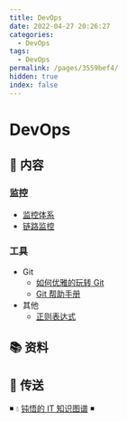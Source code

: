 ```yaml
---
title: DevOps
date: 2022-04-27 20:26:27
categories:
  - DevOps
tags:
  - DevOps
permalink: /pages/3559bef4/
hidden: true
index: false
---
```


# DevOps

## 📖 内容

### 监控

- [监控体系](监控/监控体系.md)
- [链路监控](监控/链路追踪.md)

### 工具

- Git
  - [如何优雅的玩转 Git](工具/Git/如何优雅的玩转Git.md)
  - [Git 帮助手册](工具/Git/Git帮助手册.md)
- 其他
  - [正则表达式](工具/其他/正则md)

## 📚 资料

## 🚪 传送

◾ 💧 [钝悟的 IT 知识图谱](https://dunwu.github.io/waterdrop/) ◾